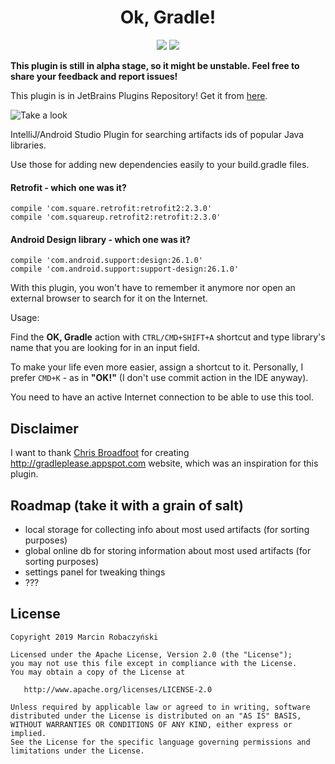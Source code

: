 
<h1 align="center">Ok, Gradle!</h1>
<p align="center">
  <img src="https://img.shields.io/badge/version-0.2.1-blue"/>
  <img src="https://img.shields.io/github/workflow/status/scana/ok-gradle/Java%20CI"/>
</p>


**This plugin is still in alpha stage, so it might be unstable. Feel free to share your feedback and report issues!**

This plugin is in JetBrains Plugins Repository! Get it from [here](https://plugins.jetbrains.com/plugin/10102-ok-gradle-).


![Take a look](images/look_and_feel.gif)

IntelliJ/Android Studio Plugin for searching artifacts ids of popular Java libraries.

Use those for adding new dependencies easily to your build.gradle files.

#### Retrofit - which one was it?
```
compile 'com.square.retrofit:retrofit2:2.3.0'
compile 'com.squareup.retrofit2:retrofit:2.3.0'
```

#### Android Design library - which one was it?
```
compile 'com.android.support:design:26.1.0'
compile 'com.android.support:support-design:26.1.0'
```

With this plugin, you won't have to remember it anymore nor open an external browser to search for it on the Internet.

Usage:

Find the **OK, Gradle** action  with `CTRL/CMD+SHIFT+A` shortcut and type library's name that you are looking for in an input field.

To make your life even more easier, assign a shortcut to it. Personally, I prefer `CMD+K` - as in **"OK!"** (I don't use commit action in the IDE anyway).

You need to have an active Internet connection to be able to use this tool.

## Disclaimer
I want to thank <a href="https://chrisbroadfoot.id.au">Chris Broadfoot</a> for creating <a href="http://gradleplease.appspot.com">http://gradleplease.appspot.com</a> website, which was an inspiration for this plugin.

## Roadmap (take it with a grain of salt)
- local storage for collecting info about most used artifacts (for sorting purposes)
- global online db for storing information about most used artifacts (for sorting purposes)
- settings panel for tweaking things 
- ???

## License
```
Copyright 2019 Marcin Robaczyński

Licensed under the Apache License, Version 2.0 (the "License");
you may not use this file except in compliance with the License.
You may obtain a copy of the License at

   http://www.apache.org/licenses/LICENSE-2.0

Unless required by applicable law or agreed to in writing, software
distributed under the License is distributed on an "AS IS" BASIS,
WITHOUT WARRANTIES OR CONDITIONS OF ANY KIND, either express or implied.
See the License for the specific language governing permissions and
limitations under the License.
```
